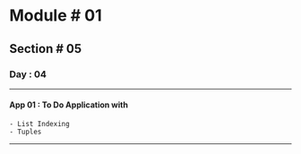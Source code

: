 #  Module # 01
## Section # 05
### Day : 04
*** 
#### App 01 : To Do Application with
    - List Indexing
    - Tuples
___
